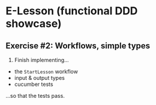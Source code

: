 # E-Lesson (functional DDD showcase)

## Exercise #2: Workflows, simple types

1. Finish implementing...
- the `StartLesson` workflow
- input & output types 
- cucumber tests
    
...so that the tests pass.